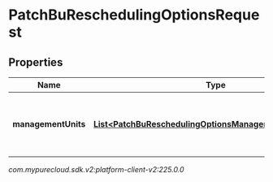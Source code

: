 # PatchBuReschedulingOptionsRequest


## Properties

| Name | Type | Description | Notes |
| ------------ | ------------- | ------------- | ------------- |
| **managementUnits** | [**List&lt;PatchBuReschedulingOptionsManagementUnitRequest&gt;**](PatchBuReschedulingOptionsManagementUnitRequest) | Per-management unit rescheduling options to update |  [optional] |




_com.mypurecloud.sdk.v2:platform-client-v2:225.0.0_

